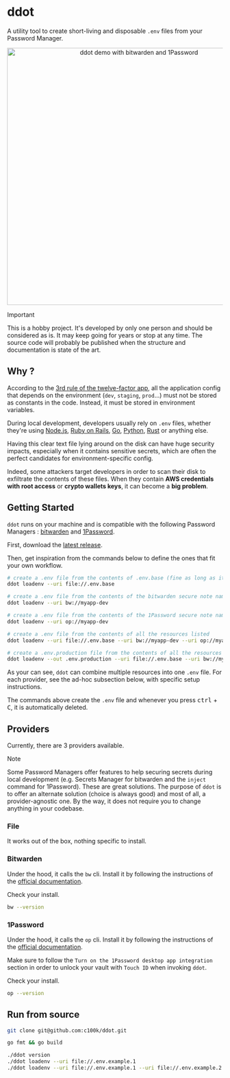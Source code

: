 # ddot

A utility tool to create short-living and disposable `.env` files from your Password Manager.

<p align="center">
    <a href="https://www.youtube.com/watch?v=voQ1STMNT40" rel="noopener noreferrer" target="_blank">
        <img alt="ddot demo with bitwarden and 1Password" src="https://img.youtube.com/vi/voQ1STMNT40/0.jpg" width="600">
    </a>
</p>

> [!IMPORTANT]
> This is a hobby project. It's developed by only one person and should be considered as is. It may keep going for years or stop at any time.
> The source code will probably be published when the structure and documentation is state of the art.

## Why ?

According to the [3rd rule of the twelve-factor app](https://12factor.net/config), all the application config that depends on the environment (`dev`, `staging`, `prod`...) must not be stored as constants in the code. Instead, it must be stored in environment variables.

During local development, developers usually rely on `.env` files, whether they're using [Node.js](https://nodejs.org/dist/latest/docs/api/cli.html#--env-fileconfig), [Ruby on Rails](https://github.com/bkeepers/dotenv), [Go](https://github.com/joho/godotenv), [Python](https://pypi.org/project/python-dotenv), [Rust](https://github.com/allan2/dotenvy) or anything else.

Having this clear text file lying around on the disk can have huge security impacts, especially when it contains sensitive secrets, which are often the perfect candidates for environment-specific config.

Indeed, some attackers target developers in order to scan their disk to exfiltrate the contents of these files. When they contain **AWS credentials with root access** or **crypto wallets keys**, it can become a **big problem**.

## Getting Started

`ddot` runs on your machine and is compatible with the following Password Managers : [bitwarden](https://bitwarden.com) and [1Password](https://1password.com).

First, download the [latest release](https://github.com/c100k/ddot/releases).

Then, get inspiration from the commands below to define the ones that fit your own workflow.

```sh
# create a .env file from the contents of .env.base (fine as long as it does not contain non-sensitive secrets)
ddot loadenv --uri file://.env.base

# create a .env file from the contents of the bitwarden secure note named `myapp-dev`
ddot loadenv --uri bw://myapp-dev

# create a .env file from the contents of the 1Password secure note named `myapp-dev`
ddot loadenv --uri op://myapp-dev

# create a .env file from the contents of all the resources listed
ddot loadenv --uri file://.env.base --uri bw://myapp-dev --uri op://myapp-dev

# create a .env.production file from the contents of all the resources listed
ddot loadenv --out .env.production --uri file://.env.base --uri bw://myapp-prod --uri op://myapp-prod
```

As your can see, `ddot` can combine multiple resources into one `.env` file. For each provider, see the ad-hoc subsection below, with specific setup instructions.

The commands above create the `.env` file and whenever you press <kbd>ctrl</kbd> + <kbd>C</kbd>, it is automatically deleted.

## Providers

Currently, there are 3 providers available.

> [!NOTE]
> Some Password Managers offer features to help securing secrets during local development (e.g. Secrets Manager for bitwarden and the `inject` command for 1Password).
> These are great solutions. The purpose of `ddot` is to offer an alternate solution (choice is always good) and most of all, a provider-agnostic one. By the way, it does not require you to change anything in your codebase.

### File

It works out of the box, nothing specific to install.

### Bitwarden

Under the hood, it calls the `bw` cli. Install it by following the instructions of the [official documentation](https://bitwarden.com/help/cli/#download-and-install).

Check your install.

```sh
bw --version
```

### 1Password

Under the hood, it calls the `op` cli. Install it by following the instructions of the [official documentation](https://developer.1password.com/docs/cli/get-started/#step-1-install-1password-cli).

Make sure to follow the `Turn on the 1Password desktop app integration` section in order to unlock your vault with `Touch ID` when invoking `ddot`.

Check your install.

```sh
op --version
```

## Run from source

```sh
git clone git@github.com:c100k/ddot.git

go fmt && go build

./ddot version
./ddot loadenv --uri file://.env.example.1
./ddot loadenv --uri file://.env.example.1 --uri file://.env.example.2
```
